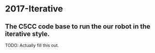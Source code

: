 # 2017-Iterative

## The C5CC code base to run the our robot in the iterative style.

TODO: Actually fill this out.